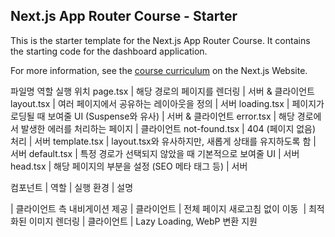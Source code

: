 ## Next.js App Router Course - Starter

This is the starter template for the Next.js App Router Course. It contains the starting code for the dashboard application.

For more information, see the [course curriculum](https://nextjs.org/learn) on the Next.js Website.

파일명	역할	실행 위치
page.tsx |	해당 경로의 페이지를 렌더링 |	서버 & 클라이언트
layout.tsx |	여러 페이지에서 공유하는 레이아웃을 정의 |	서버
loading.tsx |	페이지가 로딩될 때 보여줄 UI (Suspense와 유사) |	서버 & 클라이언트
error.tsx |	해당 경로에서 발생한 에러를 처리하는 페이지 |	클라이언트
not-found.tsx |	404 (페이지 없음) 처리	| 서버
template.tsx |	layout.tsx와 유사하지만, 새롭게 상태를 유지하도록 함 |	서버
default.tsx |	특정 경로가 선택되지 않았을 때 기본적으로 보여줄 UI	| 서버
head.tsx |	해당 페이지의 <head> 부분을 설정 (SEO 메타 태그 등)	| 서버

컴포넌트 | 역할 | 실행 환경 | 설명
<Link> | 클라이언트 측 내비게이션 제공 | 클라이언트 | 전체 페이지 새로고침 없이 이동
<Image> | 최적화된 이미지 렌더링 | 클라이언트 | Lazy Loading, WebP 변환 지원
<Script> | 외부 스크립트 로드 최적화 | 클라이언트 | strategy 속성으로 로드 방식 제어
<Head> | <head> 태그 설정 | 서버 | SEO 및 메타 태그 적용
<Suspense> | 데이터 로딩 중 대체 UI 표시 | 서버 & 클라이언트 | React의 Suspense와 동일
<ErrorBoundary> | 에러 감지 및 대체 UI 표시 | 클라이언트 | error.tsx와 함께 사용 가능
<NotFound> | 404 페이지 처리 | 서버 | not-found.tsx와 함께 사용 가능
<Redirect> | 특정 경로로 리디렉션 | 클라이언트 | next/navigation에서 사용
<Dynamic> | 동적 컴포넌트 로딩 지원 | 서버 & 클라이언트 | next/dynamic을 활용
<Refresh> | 개발 환경에서 핫 리로딩 지원 | 클라이언트 | 자동 새로고침 기능 제공
<Boundary> | 에러 경계를 설정 | 클라이언트 | useError와 함께 사용 가능
<Metadata> | SEO 및 메타데이터 설정 | 서버 | next/metadata에서 사용
<Theme> | 다크 모드 및 테마 관리 | 클라이언트 | next/theme 활용 가능
<Viewport> | 뷰포트 관련 최적화 | 클라이언트 | 특정 요소가 뷰포트에 들어올 때 처리
<Template> | 페이지 상태 유지 | 서버 | layout.tsx와 유사하지만, 새로운 상태 유지
<Loading> | 페이지 로딩 시 UI 표시 | 서버 & 클라이언트 | loading.tsx에서 사용
<Default> | 특정 경로가 선택되지 않았을 때 기본 UI 표시 | 서버 | default.tsx에서 사용

favicon.icoo, pengraph-image.jpg을 /app폴더 루트로 옮기면, Next.js가 자동으로 이러한 파일을 식별하여 favicon과 OG 이미지로 사용

이메일:user@nextmail.com
비밀번호:123456
